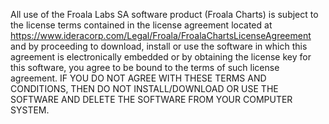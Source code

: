 All use of the Froala Labs SA software product (Froala Charts) is subject to the license terms contained in the license agreement located at https://www.ideracorp.com/Legal/Froala/FroalaChartsLicenseAgreement and by proceeding to download, install or use the software in which this agreement is electronically embedded or by obtaining the license key for this software, you agree to be bound to the terms of such license agreement. IF YOU DO NOT AGREE WITH THESE TERMS AND CONDITIONS, THEN DO NOT INSTALL/DOWNLOAD OR USE THE SOFTWARE AND DELETE THE SOFTWARE FROM YOUR COMPUTER SYSTEM.
